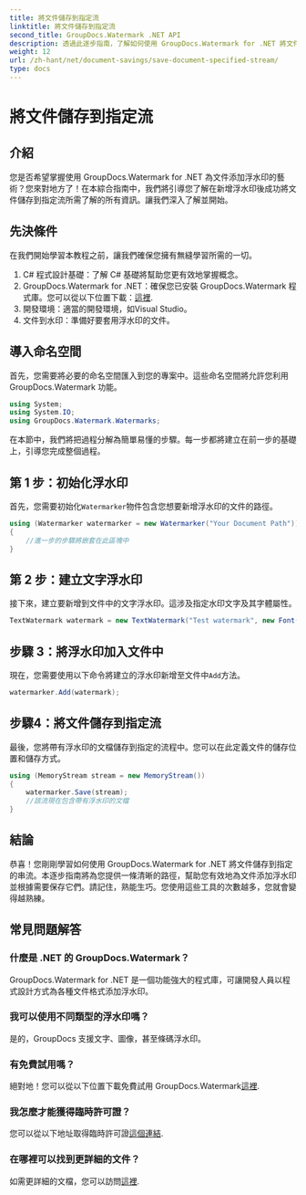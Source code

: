 ```yaml
---
title: 將文件儲存到指定流
linktitle: 將文件儲存到指定流
second_title: GroupDocs.Watermark .NET API
description: 透過此逐步指南，了解如何使用 GroupDocs.Watermark for .NET 將文件儲存到指定的串流。非常適合各個層級的開發人員。
weight: 12
url: /zh-hant/net/document-savings/save-document-specified-stream/
type: docs
---
```

# 將文件儲存到指定流

## 介紹
您是否希望掌握使用 GroupDocs.Watermark for .NET 為文件添加浮水印的藝術？您來對地方了！在本綜合指南中，我們將引導您了解在新增浮水印後成功將文件儲存到指定流所需了解的所有資訊。讓我們深入了解並開始。
## 先決條件
在我們開始學習本教程之前，讓我們確保您擁有無縫學習所需的一切。
1. C# 程式設計基礎：了解 C# 基礎將幫助您更有效地掌握概念。
2.  GroupDocs.Watermark for .NET：確保您已安裝 GroupDocs.Watermark 程式庫。您可以從以下位置下載：[這裡](https://releases.groupdocs.com/Watermark/net/).
3. 開發環境：適當的開發環境，如Visual Studio。
4. 文件到水印：準備好要套用浮水印的文件。
## 導入命名空間
首先，您需要將必要的命名空間匯入到您的專案中。這些命名空間將允許您利用 GroupDocs.Watermark 功能。
```csharp
using System;
using System.IO;
using GroupDocs.Watermark.Watermarks;
```
在本節中，我們將把過程分解為簡單易懂的步驟。每一步都將建立在前一步的基礎上，引導您完成整個過程。
## 第 1 步：初始化浮水印
首先，您需要初始化`Watermarker`物件包含您想要新增浮水印的文件的路徑。
```csharp
using (Watermarker watermarker = new Watermarker("Your Document Path"))
{
    //進一步的步驟將嵌套在此區塊中
}
```
## 第 2 步：建立文字浮水印
接下來，建立要新增到文件中的文字浮水印。這涉及指定水印文字及其字體屬性。
```csharp
TextWatermark watermark = new TextWatermark("Test watermark", new Font("Arial", 12));
```
## 步驟 3：將浮水印加入文件中
現在，您需要使用以下命令將建立的浮水印新增至文件中`Add`方法。
```csharp
watermarker.Add(watermark);
```
## 步驟4：將文件儲存到指定流
最後，您將帶有浮水印的文檔儲存到指定的流程中。您可以在此定義文件的儲存位置和儲存方式。
```csharp
using (MemoryStream stream = new MemoryStream())
{
    watermarker.Save(stream);
    //該流現在包含帶有浮水印的文檔
}
```
## 結論
恭喜！您剛剛學習如何使用 GroupDocs.Watermark for .NET 將文件儲存到指定的串流。本逐步指南將為您提供一條清晰的路徑，幫助您有效地為文件添加浮水印並根據需要保存它們。請記住，熟能生巧。您使用這些工具的次數越多，您就會變得越熟練。
## 常見問題解答
### 什麼是 .NET 的 GroupDocs.Watermark？
GroupDocs.Watermark for .NET 是一個功能強大的程式庫，可讓開發人員以程式設計方式為各種文件格式添加浮水印。
### 我可以使用不同類型的浮水印嗎？
是的，GroupDocs 支援文字、圖像，甚至條碼浮水印。
### 有免費試用嗎？
絕對地！您可以從以下位置下載免費試用 GroupDocs.Watermark[這裡](https://releases.groupdocs.com/).
### 我怎麼才能獲得臨時許可證？
您可以從以下地址取得臨時許可證[這個連結](https://purchase.groupdocs.com/temporary-license/).
### 在哪裡可以找到更詳細的文件？
如需更詳細的文檔，您可以訪問[這裡](https://tutorials.groupdocs.com/Watermark/net/).